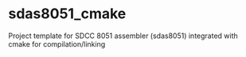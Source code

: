 # sdas8051_cmake
Project template for SDCC 8051 assembler (sdas8051)  integrated with cmake for compilation/linking
